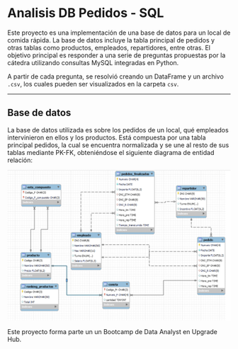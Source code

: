 # Analisis DB Pedidos - SQL

Este proyecto es una implementación de una base de datos para un local de comida rápida. La base de datos incluye la tabla principal de pedidos y otras tablas como productos, empleados, repartidores, entre otras. El objetivo principal es responder a una serie de preguntas propuestas por la cátedra utilizando consultas MySQL integradas en Python.

A partir de cada pregunta, se resolvió creando un DataFrame y un archivo `.csv`, los cuales pueden ser visualizados en la carpeta `csv`.

---

## Base de datos

La base de datos utilizada es sobre los pedidos de un local, qué empleados intervinieron en ellos y los productos. Está compuesta por una tabla principal pedidos, la cual se encuentra normalizada y se une al resto de sus tablas mediante PK-FK, obteniéndose el siguiente diagrama de entidad relación:

![alt text](image.png)


Este proyecto forma parte un un Bootcamp de Data Analyst en Upgrade Hub. 